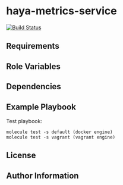 haya-metrics-service
=========
[![Build Status](https://travis-ci.org/DaoCasino/ansible-role-haya-metrics-service.svg?branch=master)](https://travis-ci.org/DaoCasino/ansible-role-haya-metrics-service)

Requirements
------------

Role Variables
--------------

Dependencies
------------

Example Playbook
----------------
Test playbook:

    molecule test -s default (docker engine)
    molecule test -s vagrant (vagrant engine)


License
-------

Author Information
------------------
